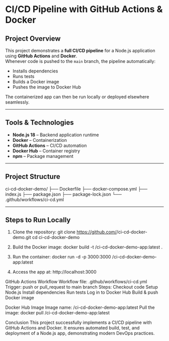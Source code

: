 # CI/CD Pipeline with GitHub Actions & Docker

## Project Overview
This project demonstrates a **full CI/CD pipeline** for a Node.js application using **GitHub Actions** and **Docker**.  
Whenever code is pushed to the `main` branch, the pipeline automatically:
- Installs dependencies
- Runs tests
- Builds a Docker image
- Pushes the image to Docker Hub

The containerized app can then be run locally or deployed elsewhere seamlessly.

---

## Tools & Technologies
- **Node.js 18** – Backend application runtime
- **Docker** – Containerization
- **GitHub Actions** – CI/CD automation
- **Docker Hub** – Container registry
- **npm** – Package management

---

## Project Structure
ci-cd-docker-demo/
├── Dockerfile
├── docker-compose.yml
├── index.js
├── package.json
├── package-lock.json
└── .github/workflows/ci-cd.yml

---

## Steps to Run Locally
1. Clone the repository:
git clone https://github.com/<your-username>/ci-cd-docker-demo.git
cd ci-cd-docker-demo

2. Build the Docker image:
docker build -t <your-dockerhub-username>/ci-cd-docker-demo-app:latest .

3. Run the container:
docker run -d -p 3000:3000 <your-dockerhub-username>/ci-cd-docker-demo-app:latest

4. Access the app at: http://localhost:3000

GitHub Actions Workflow
Workflow file: .github/workflows/ci-cd.yml
Trigger: push or pull_request to main branch
Steps:
  Checkout code
  Setup Node.js
  Install dependencies
  Run tests
  Log in to Docker Hub
  Build & push Docker image

Docker Hub Image
Image name: <your-dockerhub-username>/ci-cd-docker-demo-app:latest
Pull the image:
docker pull <your-dockerhub-username>/ci-cd-docker-demo-app:latest

Conclusion
This project successfully implements a CI/CD pipeline with GitHub Actions and Docker.
It ensures automated build, test, and deployment of a Node.js app, demonstrating modern DevOps practices.
